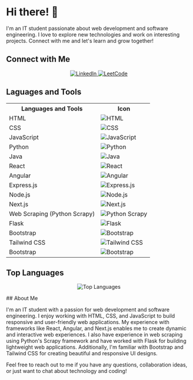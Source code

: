 # Hi there! 👋

I'm an IT student passionate about web development and software engineering. I love to explore new technologies and work on interesting projects. Connect with me and let's learn and grow together!

## Connect with Me

<p align="center">
  <a href="https://www.linkedin.com/in/prasath-karthiban/">
    <img src="https://img.shields.io/badge/LinkedIn-Connect-blue?style=flat&logo=linkedin" alt="LinkedIn" />
  </a>
  <a href="https://leetcode.com/Prasath_k/">
    <img src="https://img.shields.io/badge/LeetCode-Solve-green?style=flat&logo=leetcode" alt="LeetCode" />
  </a>
</p>

## Laguages and Tools

<table align="center">
  <tr>
    <th>Languages and Tools</th>
    <th>Icon</th>
  </tr>
  <tr>
    <td>HTML</td>
    <td><img src="https://img.shields.io/badge/-HTML-orange?style=flat&logo=html5&logoColor=white" alt="HTML" /></td>
  </tr>
  <tr>
    <td>CSS</td>
    <td><img src="https://img.shields.io/badge/-CSS-blue?style=flat&logo=css3&logoColor=white" alt="CSS" /></td>
  </tr>
  <tr>
    <td>JavaScript</td>
    <td><img src="https://img.shields.io/badge/-JavaScript-yellow?style=flat&logo=javascript&logoColor=white" alt="JavaScript" /></td>
  </tr>
  <tr>
    <td>Python</td>
    <td><img src="https://img.shields.io/badge/-Python-blue?style=flat&logo=python&logoColor=white" alt="Python" /></td>
  </tr>
  <tr>
    <td>Java</td>
    <td><img src="https://img.shields.io/badge/-Java-red?style=flat&logo=java&logoColor=white" alt="Java" /></td>
  </tr>
  <tr>
    <td>React</td>
    <td><img src="https://img.shields.io/badge/-React-blue?style=flat&logo=react&logoColor=white" alt="React" /></td>
  </tr>
  <tr>
    <td>Angular</td>
    <td><img src="https://img.shields.io/badge/-Angular-red?style=flat&logo=angular&logoColor=white" alt="Angular" /></td>
  </tr>
  <tr>
    <td>Express.js</td>
    <td><img src="https://img.shields.io/badge/-Express.js-lightgray?style=flat&logo=express&logoColor=white" alt="Express.js" /></td>
  </tr>
  <tr>
    <td>Node.js</td>
    <td><img src="https://img.shields.io/badge/-Node.js-green?style=flat&logo=node.js&logoColor=white" alt="Node.js" /></td>
  </tr>
  <tr>
    <td>Next.js</td>
    <td><img src="https://img.shields.io/badge/-Next.js-black?style=flat&logo=next.js&logoColor=white" alt="Next.js" /></td>
  </tr>
  <tr>
    <td>Web Scraping (Python Scrapy)</td>
    <td><img src="https://img.shields.io/badge/-Scrapy-green?style=flat&logo=python&logoColor=white" alt="Python Scrapy" /></td>
  </tr>
  <tr>
    <td>Flask</td>
    <td><img src="https://img.shields.io/badge/-Flask-black?style=flat&logo=flask&logoColor=white" alt="Flask" /></td>
  </tr>
  <tr>
    <td>Bootstrap</td>
    <td><img src="https://img.shields.io/badge/-Bootstrap-purple?style=flat&logo=bootstrap&logoColor=white" alt="Bootstrap" /></td>
  </tr>
  <tr>
    <td>Tailwind CSS</td>
    <td><img src="https://img.shields.io/badge/-Tailwind%20CSS-blueviolet?style=flat&logo=tailwind-css&logoColor=white" alt="Tailwind CSS" /></td>
  </tr>
  <tr>
    <td>Bootstrap</td>
    <td><img src="https://img.shields.io/badge/-Bootstrap-purple?style=flat&logo=bootstrap&logoColor=white" alt="Bootstrap" /></td>
  </tr>
</table>

## Top Languages

<p align="center">
  <img src="https://github-readme-stats.vercel.app/api/top-langs/?username=Pr454th&layout=compact&theme=dark" alt="Top Languages" />
</p>
## About Me

I'm an IT student with a passion for web development and software engineering. I enjoy working with HTML, CSS, and JavaScript to build responsive and user-friendly web applications. My experience with frameworks like React, Angular, and Next.js enables me to create dynamic and interactive web experiences. I also have experience in web scraping using Python's Scrapy framework and have worked with Flask for building lightweight web applications. Additionally, I'm familiar with Bootstrap and Tailwind CSS for creating beautiful and responsive UI designs.

Feel free to reach out to me if you have any questions, collaboration ideas, or just want to chat about technology and coding!
